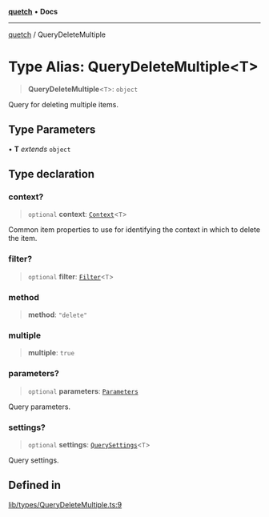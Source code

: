 [**quetch**](../README.md) • **Docs**

***

[quetch](../README.md) / QueryDeleteMultiple

# Type Alias: QueryDeleteMultiple\<T\>

> **QueryDeleteMultiple**\<`T`\>: `object`

Query for deleting multiple items.

## Type Parameters

• **T** *extends* `object`

## Type declaration

### context?

> `optional` **context**: [`Context`](Context.md)\<`T`\>

Common item properties to use for identifying the context in which to delete the item.

### filter?

> `optional` **filter**: [`Filter`](Filter.md)\<`T`\>

### method

> **method**: `"delete"`

### multiple

> **multiple**: `true`

### parameters?

> `optional` **parameters**: [`Parameters`](Parameters.md)

Query parameters.

### settings?

> `optional` **settings**: [`QuerySettings`](QuerySettings.md)\<`T`\>

Query settings.

## Defined in

[lib/types/QueryDeleteMultiple.ts:9](https://github.com/nevoland/quetch/blob/4c3c4d08a348f3317d0dfdffa7516132c18306c7/lib/types/QueryDeleteMultiple.ts#L9)
